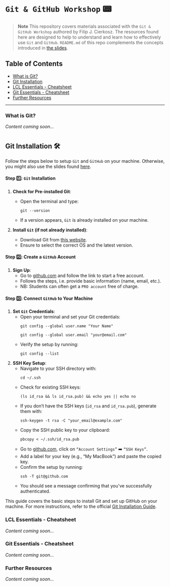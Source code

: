 # `Git & GitHub Workshop` 📟

> **Note**
This repository covers materials associated with the `Git & GitHub Workshop` authored by Filip J. Cierkosz. The resources found here are designed to help to understand and learn how to effectively use `Git` and `GitHub`. `README.md` of this repo complements the concepts introduced in [the slides]().

## Table of Contents
- [What is Git?](#what-is-git)
- [Git Installation](#git-installation)
- [LCL Essentials - Cheatsheet](#lcl-essentials---cheatsheet)
- [Git Essentials - Cheatsheet](#git-essentials---cheatsheet)
- [Further Resources](#further-resources)

---

### What is Git?
*Content coming soon...*

#

## Git Installation 🛠️

Follow the steps below to setup `Git` and `GitHub` on your machine. Otherwise, you might also use the slides found [here]().

#### Step 1️⃣: `Git` Installation
1. **Check for Pre-installed Git**:
   - Open the terminal and type:
     ```shell
     git --version
     ```
   - If a version appears, `Git` is already installed on your machine.

2. **Install `Git` (if not already installed)**:
   - Download Git from [this website](https://git-scm.com/download).
   - Ensure to select the correct OS and the latest version.

#### Step 2️⃣: Create a `GitHub` Account
1. **Sign Up**:
   - Go to [github.com](https://github.com) and follow the link to start a free account.
   - Follows the steps, i.e. provide basic information (name, email, etc.).
   - NB: Students can often get a `PRO account` free of charge.

#### Step 3️⃣: Connect `GitHub` to Your Machine
1. **Set `Git` Credentials**:
   - Open your terminal and set your Git credentials:
     ```shell
     git config --global user.name "Your Name"
     ```
     ```shell
     git config --global user.email "your@email.com"
     ```
   - Verify the setup by running:
     ```shell
     git config --list
     ```
2. **SSH Key Setup**:
   - Navigate to your SSH directory with:
     ```shell
     cd ~/.ssh
     ```
   - Check for existing SSH keys:
     ```shell
     (ls id_rsa && ls id_rsa.pub) && echo yes || echo no
     ```
   - If you don’t have the SSH keys (`id_rsa` and `id_rsa.pub`), generate them with:
     ```shell
     ssh-keygen -t rsa -C "your_email@example.com"
     ```
   - Copy the SSH public key to your clipboard:
     ```shell
     pbcopy < ~/.ssh/id_rsa.pub
     ```
   - Go to [github.com](https://github.com), click on `“Account Settings”` ➡️ `“SSH Keys”`.
   - Add a label for your key (e.g., “My MacBook”) and paste the copied key.
   - Confirm the setup by running:
     ```shell
     ssh -T git@github.com
     ```
   - You should see a message confirming that you've successfully authenticated.

This guide covers the basic steps to install Git and set up GitHub on your machine. For more instructions, refer to the official [Git Installation Guide](https://git-scm.com/book/en/v2/Getting-Started-Installing-Git).

### LCL Essentials - Cheatsheet
*Content coming soon...*

### Git Essentials - Cheatsheet
*Content coming soon...*

### Further Resources
*Content coming soon...*

